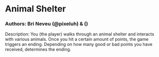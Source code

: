<h1> Animal Shelter </h1>

<h3> Authors: Bri Neveu (@pixeluh) &amp; ()</h3>

<p> Description: You (the player) walks through an animal shelter and interacts with various animals.
Once you hit a certain amount of points, the game triggers an ending. Depending on how many good or bad points you have received, determines the ending. </p>


